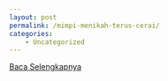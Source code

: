 ```yaml
---
layout: post
permalink: /mimpi-menikah-terus-cerai/
categories:
    - Uncategorized
---
```


[Baca Selengkapnya](/09)